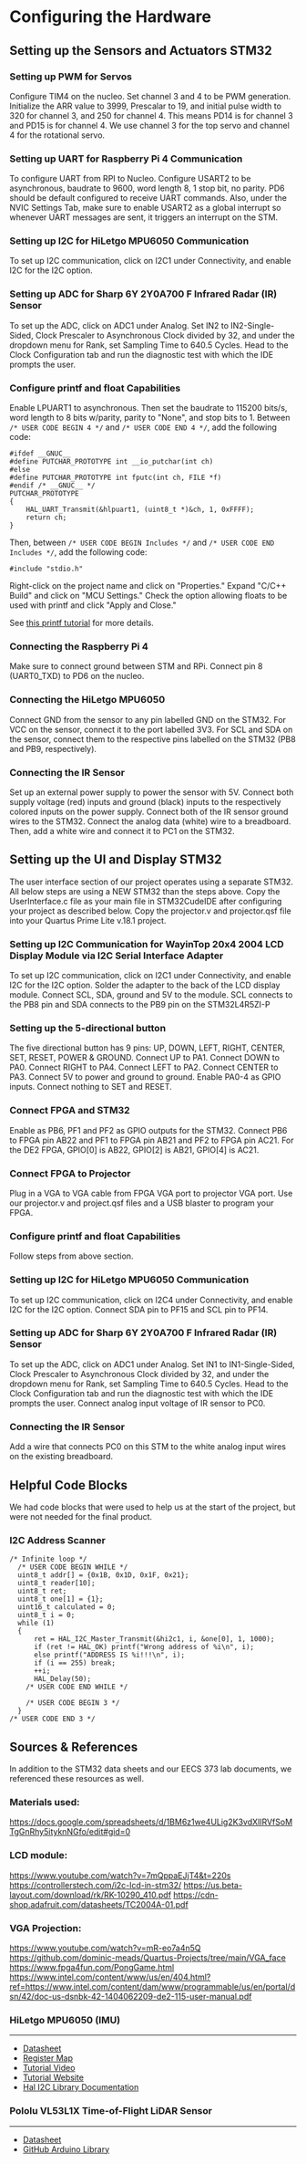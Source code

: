 # Configuring the Hardware

## Setting up the Sensors and Actuators STM32

### Setting up PWM for Servos
Configure TIM4 on the nucleo. Set channel 3 and 4 to be PWM generation.
Initialize the ARR value to 3999, Prescalar to 19, and initial pulse width to 320 for channel 3, and 250 for channel 4. This means PD14 is for channel 3 and PD15 is for channel 4. We use channel 3 for the top servo and channel 4 for the rotational servo.

### Setting up UART for Raspberry Pi 4 Communication
To configure UART from RPI to Nucleo. Configure USART2 to be asynchronous, baudrate to 9600, word length 8, 1 stop bit, no parity. PD6 should be default configured to receive UART commands. Also, under the NVIC Settings Tab, make sure to enable USART2 as a global interrupt so whenever UART messages are sent, it triggers an interrupt on the STM.

### Setting up I2C for HiLetgo MPU6050 Communication
To set up I2C communication, click on I2C1 under Connectivity, and enable I2C for the I2C option.

### Setting up ADC for Sharp 6Y 2Y0A700 F Infrared Radar (IR) Sensor
To set up the ADC, click on ADC1 under Analog. Set IN2 to IN2-Single-Sided, Clock Prescaler to Asynchronous Clock divided by 32, and under the dropdown menu for Rank, set Sampling Time to 640.5 Cycles. Head to the Clock Configuration tab and run the diagnostic test with which the IDE prompts the user.

### Configure printf and float Capabilities
Enable LPUART1 to asynchronous. Then set the baudrate to 115200 bits/s, word length to 8 bits w/parity, parity to "None", and stop bits to 1.
Between `/* USER CODE BEGIN 4 */` and `/* USER CODE END 4 */`, add the following code:

```
#ifdef __GNUC__
#define PUTCHAR_PROTOTYPE int __io_putchar(int ch)
#else
#define PUTCHAR_PROTOTYPE int fputc(int ch, FILE *f)
#endif /* __GNUC__ */
PUTCHAR_PROTOTYPE
{
	HAL_UART_Transmit(&hlpuart1, (uint8_t *)&ch, 1, 0xFFFF);
	return ch;
}
```
Then, between `/* USER CODE BEGIN Includes */` and `/* USER CODE END Includes */`, add the following code:

```
#include "stdio.h"
```

Right-click on the project name and click on "Properties." Expand "C/C++ Build" and click on "MCU Settings." Check the option allowing floats to be used with printf and click "Apply and Close."

See [this printf tutorial](https://docs.google.com/document/d/1wHqY2mj5vSRLN-8riEKG_4z_IsbV6kCAaLI3gJkkE8w/edit) for more details.

### Connecting the Raspberry Pi 4
Make sure to connect ground between STM and RPi. Connect pin 8 (UART0_TXD) to PD6 on the nucleo.

### Connecting the HiLetgo MPU6050
Connect GND from the sensor to any pin labelled GND on the STM32. For VCC on the sensor, connect it to the port labelled 3V3. For SCL and SDA on the sensor, connect them to the respective pins labelled on the STM32 (PB8 and PB9, respectively).

### Connecting the IR Sensor
Set up an external power supply to power the sensor with 5V. Connect both supply voltage (red) inputs and ground (black) inputs to the respectively colored inputs on the power supply. Connect both of the IR sensor ground wires to the STM32. Connect the analog data (white) wire to a breadboard. Then, add a white wire and connect it to PC1 on the STM32.

## Setting up the UI and Display STM32

The user interface section of our project operates using a separate STM32. All below steps are using a NEW STM32 than the steps above. Copy the UserInterface.c file as your main file in STM32CudeIDE after configuring your project as described below. Copy the projector.v and projector.qsf file into your Quartus Prime Lite v.18.1 project.

### Setting up I2C Communication for WayinTop 20x4 2004 LCD Display Module via I2C Serial Interface Adapter
To set up I2C communication, click on I2C1 under Connectivity, and enable I2C for the I2C option. Solder the adapter to the back of the LCD display module. Connect SCL, SDA, ground and 5V to the module. SCL connects to the PB8 pin and SDA connects to the PB9 pin on the STM32L4R5ZI-P

### Setting up the 5-directional button
The five directional button has 9 pins: UP, DOWN, LEFT, RIGHT, CENTER, SET, RESET, POWER & GROUND. Connect UP to PA1. Connect DOWN to PA0. Connect RIGHT to PA4. Connect LEFT to PA2. Connect CENTER to PA3. Connect 5V to power and ground to ground. Enable PA0-4 as GPIO inputs. Connect nothing to SET and RESET.
				
### Connect FPGA and STM32
Enable as PB6, PF1 and PF2 as GPIO outputs for the STM32. Connect PB6 to FPGA pin AB22 and PF1 to FPGA pin AB21 and PF2 to FPGA pin AC21. For the DE2 FPGA, GPIO[0] is AB22, GPIO[2] is AB21, GPIO[4] is AC21.

### Connect FPGA to Projector
Plug in a VGA to VGA cable from FPGA VGA port to projector VGA port. Use our projector.v and project.qsf files and a USB blaster to program your FPGA.

### Configure printf and float Capabilities
Follow steps from above section.

### Setting up I2C for HiLetgo MPU6050 Communication
To set up I2C communication, click on I2C4 under Connectivity, and enable I2C for the I2C option. Connect SDA pin to PF15 and SCL pin to PF14. 

### Setting up ADC for Sharp 6Y 2Y0A700 F Infrared Radar (IR) Sensor
To set up the ADC, click on ADC1 under Analog. Set IN1 to IN1-Single-Sided, Clock Prescaler to Asynchronous Clock divided by 32, and under the dropdown menu for Rank, set Sampling Time to 640.5 Cycles. Head to the Clock Configuration tab and run the diagnostic test with which the IDE prompts the user. Connect analog input voltage of IR sensor to PC0.

### Connecting the IR Sensor
Add a wire that connects PC0 on this STM to the white analog input wires on the existing breadboard.

## Helpful Code Blocks

We had code blocks that were used to help us at the start of the project, but were not needed for the final product.

### I2C Address Scanner

```
/* Infinite loop */
  /* USER CODE BEGIN WHILE */
  uint8_t addr[] = {0x1B, 0x1D, 0x1F, 0x21};
  uint8_t reader[10];
  uint8_t ret;
  uint8_t one[1] = {1};
  uint16_t calculated = 0;
  uint8_t i = 0;
  while (1)
  {
	  ret = HAL_I2C_Master_Transmit(&hi2c1, i, &one[0], 1, 1000);
	  if (ret != HAL_OK) printf("Wrong address of %i\n", i);
	  else printf("ADDRESS IS %i!!!\n", i);
	  if (i == 255) break;
	  ++i;
	  HAL_Delay(50);
    /* USER CODE END WHILE */

    /* USER CODE BEGIN 3 */
  }
/* USER CODE END 3 */
```

## Sources & References

In addition to the STM32 data sheets and our EECS 373 lab documents, we referenced these resources as well. 

### Materials used:
https://docs.google.com/spreadsheets/d/1BM6z1we4ULig2K3vdXIlRVfSoMTgGnRhy5ityknNGfo/edit#gid=0

### LCD module:
https://www.youtube.com/watch?v=7mQppaEJjT4&t=220s
https://controllerstech.com/i2c-lcd-in-stm32/
https://us.beta-layout.com/download/rk/RK-10290_410.pdf
https://cdn-shop.adafruit.com/datasheets/TC2004A-01.pdf

### VGA Projection:
https://www.youtube.com/watch?v=mR-eo7a4n5Q
https://github.com/dominic-meads/Quartus-Projects/tree/main/VGA_face
https://www.fpga4fun.com/PongGame.html
https://www.intel.com/content/www/us/en/404.html?ref=https://www.intel.com/content/dam/www/programmable/us/en/portal/dsn/42/doc-us-dsnbk-42-1404062209-de2-115-user-manual.pdf

### HiLetgo MPU6050 (IMU)
***
* [Datasheet](https://invensense.tdk.com/wp-content/uploads/2015/02/MPU-6000-Datasheet1.pdf)
* [Register Map](https://invensense.tdk.com/wp-content/uploads/2015/02/MPU-6000-Register-Map1.pdf)
* [Tutorial Video](https://www.youtube.com/watch?v=xxphp9wDnHA)
* [Tutorial Website](https://mschoeffler.com/2017/10/05/tutorial-how-to-use-the-gy-521-module-mpu-6050-breakout-board-with-the-arduino-uno/)
* [Hal I2C Library Documentation](https://deepbluembedded.com/stm32-i2c-tutorial-hal-examples-slave-dma/)

### Pololu VL53L1X Time-of-Flight LiDAR Sensor
***
* [Datasheet](https://www.pololu.com/product-info-merged/3415)
* [GitHub Arduino Library](https://github.com/pololu/vl53l1x-arduino)



